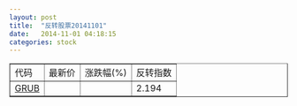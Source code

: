 ```yaml
---
layout: post
title:  "反转股票20141101"
date:   2014-11-01 04:18:15
categories: stock
---
```


<script type="text/javascript">
var stockList = []
stockList.push('gb_grub');
</script>

<table border="1">
 <tr>
 <td>代码</td>
  <td>最新价</td>
  <td>涨跌幅(%)</td>
 <td>反转指数</td>
</tr>
  <tr id="grub"><td><a href="http://stock.finance.sina.com.cn/usstock/quotes/GRUB.html" target="_blank">GRUB</a></td><td></td><td></td><td>2.194</td></tr>
</table>

